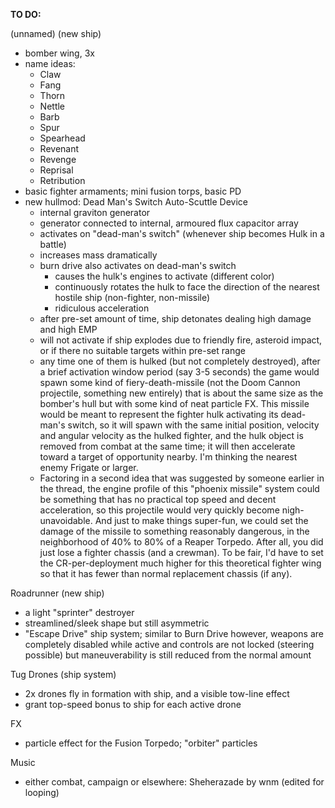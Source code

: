 **TO DO:**

(unnamed) (new ship)
  * bomber wing, 3x
  * name ideas:
    * Claw
    * Fang
    * Thorn
    * Nettle
    * Barb
    * Spur
    * Spearhead
    * Revenant
    * Revenge
    * Reprisal
    * Retribution
  * basic fighter armaments; mini fusion torps, basic PD
  * new hullmod: Dead Man's Switch Auto-Scuttle Device
    * internal graviton generator
     * generator connected to internal, armoured flux capacitor array
      * activates on "dead-man's switch" (whenever ship becomes Hulk in a battle)
      * increases mass dramatically
    * burn drive also activates on dead-man's switch
      * causes the hulk's engines to activate (different color)
      * continuously rotates the hulk to face the direction of the nearest hostile ship (non-fighter, non-missile)
      * ridiculous acceleration
    * after pre-set amount of time, ship detonates dealing high damage and high EMP
    * will not activate if ship explodes due to friendly fire, asteroid impact, or if there no suitable targets within pre-set range
    * any time one of them is hulked (but not completely destroyed), after a brief activation window period (say 3-5 seconds) the game would spawn some kind of fiery-death-missile (not the Doom Cannon projectile, something new entirely) that is about the same size as the bomber's hull but with some kind of neat particle FX. This missile would be meant to represent the fighter hulk activating its dead-man's switch, so it will spawn with the same initial position, velocity and angular velocity as the hulked fighter, and the hulk object is removed from combat at the same time; it will then accelerate toward a target of opportunity nearby. I'm thinking the nearest enemy Frigate or larger.
    * Factoring in a second idea that was suggested by someone earlier in the thread, the engine profile of this "phoenix missile" system could be something that has no practical top speed and decent acceleration, so this projectile would very quickly become nigh-unavoidable. And just to make things super-fun, we could set the damage of the missile to something reasonably dangerous, in the neighborhood of 40% to 80% of a Reaper Torpedo. After all, you did just lose a fighter chassis (and a crewman). To be fair, I'd have to set the CR-per-deployment much higher for this theoretical fighter wing so that it has fewer than normal replacement chassis (if any).

Roadrunner (new ship)
  * a light "sprinter" destroyer
  * streamlined/sleek shape but still asymmetric
  * "Escape Drive" ship system; similar to Burn Drive however, weapons are completely disabled while active and controls are not locked (steering possible) but maneuverability is still reduced from the normal amount

Tug Drones (ship system)
  * 2x drones fly in formation with ship, and a visible tow-line effect
  * grant top-speed bonus to ship for each active drone

FX
  * particle effect for the Fusion Torpedo; "orbiter" particles

Music
  * either combat, campaign or elsewhere: Sheherazade by wnm (edited for looping)

